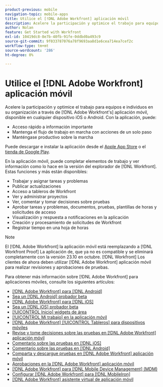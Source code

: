 ```yaml
---
product-previous: mobile
navigation-topic: mobile-apps
title: Utilice el [!DNL Adobe Workfront] aplicación móvil
description: Acelere la participación y optimice el trabajo para equipos e individuos en su organización a través de [!DNL Adobe Workfront's] aplicación móvil, disponible en cualquier dispositivo iOS o Android.
author: Nolan
feature: Get Started with Workfront
exl-id: 10419dc8-8e7b-40fb-91fe-0ddbd0a493c9
source-git-commit: 9f033787076a78f9693aa8d1e6cea714ea7cef2c
workflow-type: tm+mt
source-wordcount: '286'
ht-degree: 0%

---
```


# Utilice el [!DNL Adobe Workfront] aplicación móvil

Acelere la participación y optimice el trabajo para equipos e individuos en su organización a través de [!DNL Adobe Workfront's] aplicación móvil, disponible en cualquier dispositivo iOS o Android. Con la aplicación, puede:

* Acceso rápido a información importante
* Mantenga el flujo de trabajo en marcha con acciones de un solo paso
* Manténgase productivo sobre la marcha

Puede descargar e instalar la aplicación desde el [Apple App Store](https://apps.apple.com/us/app/adobe-workfront/id1033282981) o el [tienda de Google Play](https://play.google.com/store/apps/details?id=com.workfront.android.aware).

En la aplicación móvil, puede completar elementos de trabajo y ver información como lo hace en la versión del explorador de [!DNL Workfront]. Estas funciones y más están disponibles:

* Trabajar y asignar tareas y problemas
* Publicar actualizaciones
* Acceso a tableros de Workfront
* Ver y administrar proyectos
* Ver, comentar y tomar decisiones sobre pruebas
* Aprobar tareas y problemas, documentos, pruebas, plantillas de horas y solicitudes de acceso
* Visualización y respuesta a notificaciones en la aplicación
* Creación y procesamiento de solicitudes de Workfront
* Registrar tiempo en una hoja de horas

>[!NOTE]
>
>El [!DNL Adobe Workfront] la aplicación móvil está reemplazando a [!DNL Workfront Proof] La aplicación de, que ya no es compatible y se eliminará completamente con la versión 23.10 en octubre. [!DNL Workfront] Los clientes de ahora deben utilizar [!DNL Adobe Workfront] aplicación móvil para realizar revisiones y aprobaciones de pruebas.

Para obtener más información sobre [!DNL Adobe Workfront] para aplicaciones móviles, consulte los siguientes artículos:

* [[!DNL Adobe Workfront] para [!DNL Android]](../../../workfront-basics/mobile-apps/using-the-workfront-mobile-app/workfront-for-android.md)
* [Sea un [!DNL Android] probador beta](../../../workfront-basics/mobile-apps/using-the-workfront-mobile-app/android-beta-tester.md)
* [[!DNL Adobe Workfront] para [!DNL iOS]](../../../workfront-basics/mobile-apps/using-the-workfront-mobile-app/workfront-for-ios.md)
* [Sea un [!DNL iOS] probador beta](../../../workfront-basics/mobile-apps/using-the-workfront-mobile-app/ios-beta-tester.md)
* [[!UICONTROL Inicio] widgets de área](../../../workfront-basics/mobile-apps/using-the-workfront-mobile-app/home-area-widgets-mobile.md)
* [[!UICONTROL Mi trabajo] en la aplicación móvil](../../../workfront-basics/mobile-apps/using-the-workfront-mobile-app/my-work-section-mobile.md)
* [[!DNL Adobe Workfront] [!UICONTROL Tableros] para dispositivos móviles](/help/quicksilver/workfront-basics/mobile-apps/using-the-workfront-mobile-app/mobile-boards.md)
* [Revise y tome decisiones sobre las pruebas en [!DNL Adobe Workfront] aplicación móvil](../../../workfront-basics/mobile-apps/using-the-workfront-mobile-app/work-with-proofs-in-mobile-app.md)
* [Comentario sobre las pruebas en [!DNL iOS]](../../../workfront-basics/mobile-apps/using-the-workfront-mobile-app/comment-on-proofs-ios.md)
* [Comentario sobre las pruebas en [!DNL Android]](../../../workfront-basics/mobile-apps/using-the-workfront-mobile-app/comment-on-proofs-android.md)
* [Comparta y descargue pruebas en [!DNL Adobe Workfront] aplicación móvil](../../../workfront-basics/mobile-apps/using-the-workfront-mobile-app/share-proofs-mobile.md)
* [Aprobaciones en la [!DNL Adobe Workfront] aplicación móvil](../../../workfront-basics/mobile-apps/using-the-workfront-mobile-app/approvals-in-mobile-app.md)
* [[!DNL Adobe Workfront] para [!DNL Mobile Device Management] (MDM)](../../../workfront-basics/mobile-apps/using-the-workfront-mobile-app/wf-mdm.md)
* [Configurar [!DNL Adobe Workfront] para [!DNL MobileIron]](../../../workfront-basics/mobile-apps/using-the-workfront-mobile-app/wf-mobileiron-configs.md)
* [[!DNL Adobe Workfront] asistente virtual de aplicación móvil](../../../workfront-basics/mobile-apps/using-the-workfront-mobile-app/wf-mobile-virtual-assistant.md)

